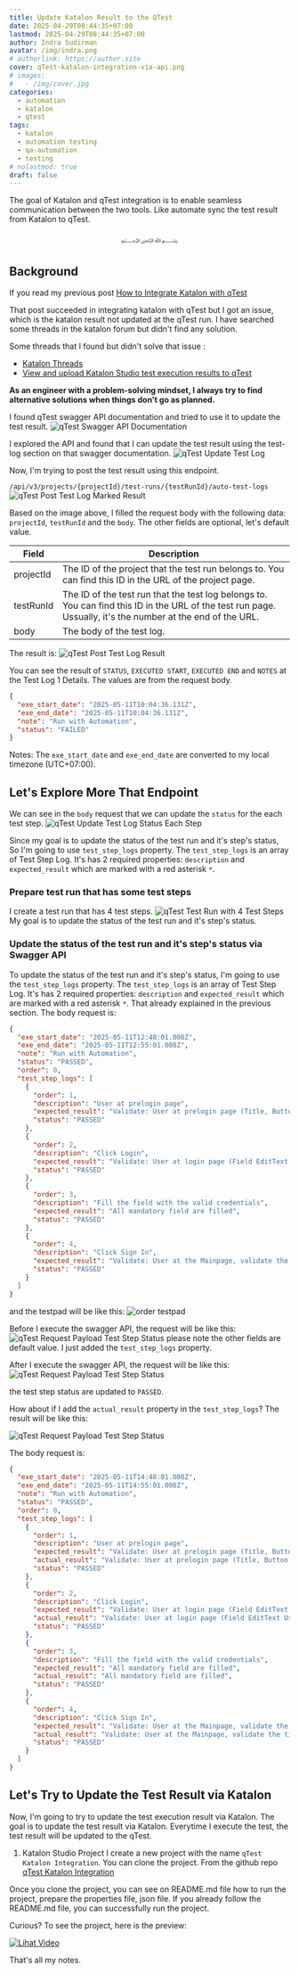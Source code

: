```yaml
---
title: Update Katalon Result to the QTest
date: 2025-04-29T08:44:35+07:00
lastmod: 2025-04-29T08:44:35+07:00
author: Indra Sudirman
avatar: /img/indra.png
# authorlink: https://author.site
cover: qTest-katalon-integration-via-api.png
# images:
#   - /img/cover.jpg
categories:
  - automation
  - katalon
  - qtest
tags:
  - katalon
  - automation testing
  - qa-automation
  - testing
# nolastmod: true
draft: false
---
```


The goal of Katalon and qTest integration is to enable seamless communication between the two tools. Like automate sync the test result from Katalon to qTest.

<!--more-->

<p align="center">﷽</p>

## Background

If you read my previous post [How to Integrate Katalon with qTest](/posts/2025/04/intergration-qtest-in-katalon/)

That post succeeded in integrating katalon with qTest but I got an issue, which is the katalon result not updated at the qTest run. I have searched some threads in the katalon forum but didn't find any solution.

Some threads that I found but didn't solve that issue :

- [Katalon Threads](https://forum.katalon.com/t/report-is-not-getting-uploaded-in-qtest-after-integration-with-katalon-latest-version/39522)
- [View and upload Katalon Studio test execution results to qTest](https://docs.katalon.com/katalon-studio/integrations/test-analysis/qtest/view-and-upload-katalon-studio-test-execution-results-to-qtest)

**As an engineer with a problem-solving mindset, I always try to find alternative solutions when things don't go as planned.**

I found qTest swagger API documentation and tried to use it to update the test result.
![qTest Swagger API Documentation](qtest-swagger-api-documentation.png)

I explored the API and found that I can update the test result using the test-log section on that swagger documentation.
![qTest Update Test Log](qtest-update-test-log.png)

Now, I'm trying to post the test result using this endpoint.

`/api/v3/projects/{projectId}/test-runs/{testRunId}/auto-test-logs`
![qTest Post Test Log Marked Result](post-auto-test-log-marked-result-test-run.png)

Based on the image above, I filled the request body with the following data:
`projectId`, `testRunId` and the `body`. The other fields are optional, let's default value.

| Field     | Description                                                                                                                                                 |
| --------- | ----------------------------------------------------------------------------------------------------------------------------------------------------------- |
| projectId | The ID of the project that the test run belongs to. You can find this ID in the URL of the project page.                                                    |
| testRunId | The ID of the test run that the test log belongs to. You can find this ID in the URL of the test run page. Ussually, it's the number at the end of the URL. |
| body      | The body of the test log.                                                                                                                                   |

The result is:
![qTest Post Test Log Result](result-post-auto-test-log-marked-result-test-run.png)

You can see the result of `STATUS`, `EXECUTED START`, `EXECUTED END` and `NOTES` at the Test Log 1 Details.
The values are from the request body.

```json
{
  "exe_start_date": "2025-05-11T10:04:36.131Z",
  "exe_end_date": "2025-05-11T10:04:36.131Z",
  "note": "Run with Automation",
  "status": "FAILED"
}
```

Notes: The `exe_start_date` and `exe_end_date` are converted to my local timezone (UTC+07:00).

## Let's Explore More That Endpoint

We can see in the `body` request that we can update the `status` for the each test step.
![qTest Update Test Log Status Each Step](post-status-test-log-model.png)

Since my goal is to update the status of the test run and it's step's status, So I'm going to use `test_step_logs` property. The `test_step_logs` is an array of Test Step Log. It's has 2 required properties: `description` and `expected_result` which are marked with a red asterisk `*`.

### Prepare test run that has some test steps

I create a test run that has 4 test steps.
![qTest Test Run with 4 Test Steps](qtest-test-run-with-4-test-steps.png)
My goal is to update the status of the test run and it's step's status.

### Update the status of the test run and it's step's status via Swagger API

To update the status of the test run and it's step's status, I'm going to use the `test_step_logs` property. The `test_step_logs` is an array of Test Step Log. It's has 2 required properties: `description` and `expected_result` which are marked with a red asterisk `*`. That already explained in the previous section.
The body request is:

```json
{
  "exe_start_date": "2025-05-11T12:48:01.008Z",
  "exe_end_date": "2025-05-11T12:55:01.008Z",
  "note": "Run with Automation",
  "status": "PASSED",
  "order": 0,
  "test_step_logs": [
    {
      "order": 1,
      "description": "User at prelogin page",
      "expected_result": "Validate: User at prelogin page (Title, Button Login, SignUp) are visible",
      "status": "PASSED"
    },
    {
      "order": 2,
      "description": "Click Login",
      "expected_result": "Validate: User at login page (Field EditText UserName and Password) Button Sign In, and Textview Sign Up are visible",
      "status": "PASSED"
    },
    {
      "order": 3,
      "description": "Fill the field with the valid credentials",
      "expected_result": "All mandatory field are filled",
      "status": "PASSED"
    },
    {
      "order": 4,
      "description": "Click Sign In",
      "expected_result": "Validate: User at the Mainpage, validate the title, menus transfer, topup, amount are visible ",
      "status": "PASSED"
    }
  ]
}
```

and the testpad will be like this:
![order testpad](order-in-testpad.png)

Before I execute the swagger API, the request will be like this:
![qTest Request Payload Test Step Status](request-payload-test-step-status.png)
please note the other fields are default value. I just added the `test_step_logs` property.

After I execute the swagger API, the request will be like this:
![qTest Request Payload Test Step Status](result-test-step-via-swagger.png)

the test step status are updated to `PASSED`.

How about if I add the `actual_result` property in the `test_step_logs`? The result will be like this:

![qTest Request Payload Test Step Status](result-test-step-via-swagger-actual-result.png)

The body request is:

```json
{
  "exe_start_date": "2025-05-11T14:48:01.008Z",
  "exe_end_date": "2025-05-11T14:55:01.008Z",
  "note": "Run with Automation",
  "status": "PASSED",
  "order": 0,
  "test_step_logs": [
    {
      "order": 1,
      "description": "User at prelogin page",
      "expected_result": "Validate: User at prelogin page (Title, Button Login, SignUp) are visible",
      "actual_result": "Validate: User at prelogin page (Title, Button Login, SignUp) are visible",
      "status": "PASSED"
    },
    {
      "order": 2,
      "description": "Click Login",
      "expected_result": "Validate: User at login page (Field EditText UserName and Password) Button Sign In, and Textview Sign Up are visible",
      "actual_result": "Validate: User at login page (Field EditText UserName and Password) Button Sign In, and Textview Sign Up are visible",
      "status": "PASSED"
    },
    {
      "order": 3,
      "description": "Fill the field with the valid credentials",
      "expected_result": "All mandatory field are filled",
      "actual_result": "All mandatory field are filled",
      "status": "PASSED"
    },
    {
      "order": 4,
      "description": "Click Sign In",
      "expected_result": "Validate: User at the Mainpage, validate the title, menus transfer, topup, amount are visible ",
      "actual_result": "Validate: User at the Mainpage, validate the title, menus transfer, topup, amount are visible ",
      "status": "PASSED"
    }
  ]
}
```

## Let's Try to Update the Test Result via Katalon

Now, I'm going to try to update the test execution result via Katalon. The goal is to update the test result via Katalon. Everytime I execute the test, the test result will be updated to the qTest.

1. Katalon Studio Project
   I create a new project with the name `qTest Katalon Integration`. You can clone the project. From the github repo [qTest Katalon Integration](https://github.com/indrabsudirman/Katalon-QTest-Integration)

Once you clone the project, you can see on README.md file how to run the project, prepare the properties file, json file. If you already follow the README.md file, you can successfully run the project.

Curious? To see the project, here is the preview:

[![Lihat Video](https://github.com/user-attachments/assets/da82eae9-b838-456a-9527-539992a1a9cc)](https://drive.google.com/file/d/12HwcNFkrh2G9N6NlSeUy8Gxvkw1cUXo-/view?usp=sharing)

That's all my notes.
